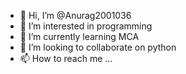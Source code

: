 - 👋 Hi, I’m @Anurag2001036
- 👀 I’m interested in programming
- 🌱 I’m currently learning MCA
- 💞️ I’m looking to collaborate on python
- 📫 How to reach me ...

<!---
Anurag2001036/Anurag2001036 is a ✨ special ✨ repository because its `README.md` (this file) appears on your GitHub profile.
You can click the Preview link to take a look at your changes.
--->
